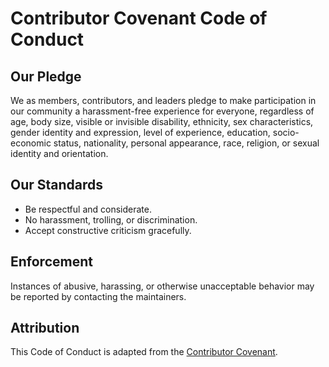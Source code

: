 # Contributor Covenant Code of Conduct

## Our Pledge

We as members, contributors, and leaders pledge to make participation in our community a harassment-free experience for everyone, regardless of age, body size, visible or invisible disability, ethnicity, sex characteristics, gender identity and expression, level of experience, education, socio-economic status, nationality, personal appearance, race, religion, or sexual identity and orientation.

## Our Standards

- Be respectful and considerate.
- No harassment, trolling, or discrimination.
- Accept constructive criticism gracefully.

## Enforcement

Instances of abusive, harassing, or otherwise unacceptable behavior may be reported by contacting the maintainers.

## Attribution

This Code of Conduct is adapted from the [Contributor Covenant](https://www.contributor-covenant.org/).
